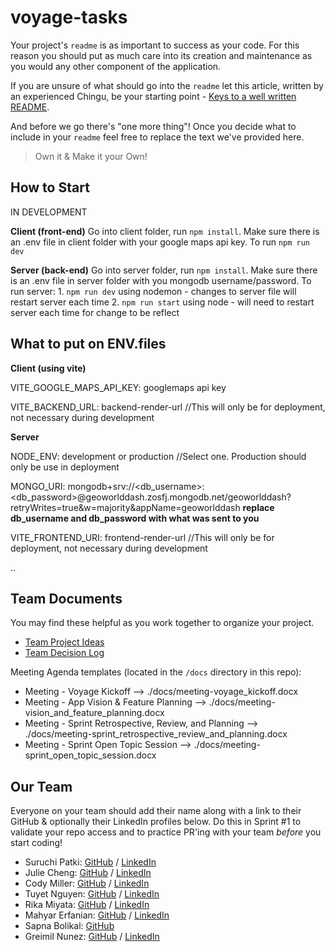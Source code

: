 # voyage-tasks

Your project's `readme` is as important to success as your code. For 
this reason you should put as much care into its creation and maintenance
as you would any other component of the application.

If you are unsure of what should go into the `readme` let this article,
written by an experienced Chingu, be your starting point - 
[Keys to a well written README](https://tinyurl.com/yk3wubft).

And before we go there's "one more thing"! Once you decide what to include
in your `readme` feel free to replace the text we've provided here.

> Own it & Make it your Own!

## How to Start
IN DEVELOPMENT

**Client (front-end)**
Go into client folder, run `npm install`. Make sure there is an .env file in client folder with your google maps api key. To run `npm run dev`

**Server (back-end)**
Go into server folder, run `npm install`. Make sure there is an .env file in server folder with you mongodb username/password. To run server: 1. `npm run dev` using nodemon - changes to server file will restart server each time 2. `npm run start` using node - will need to restart server each time for change to be reflect

## What to put on ENV.files
**Client (using vite)**

VITE_GOOGLE_MAPS_API_KEY: googlemaps api key

VITE_BACKEND_URL: backend-render-url //This will only be for deployment, not necessary during development

**Server**

NODE_ENV: development or production  //Select one. Production should only be use in deployment

MONGO_URI: mongodb+srv://<db_username>:<db_password>@geoworlddash.zosfj.mongodb.net/geoworlddash?retryWrites=true&w=majority&appName=geoworlddash       __replace db_username and db_password with what was sent to you__

VITE_FRONTEND_URI: frontend-render-url //This will only be for deployment, not necessary during development

..

## Team Documents

You may find these helpful as you work together to organize your project.

- [Team Project Ideas](./docs/team_project_ideas.md)
- [Team Decision Log](./docs/team_decision_log.md)

Meeting Agenda templates (located in the `/docs` directory in this repo):

- Meeting - Voyage Kickoff --> ./docs/meeting-voyage_kickoff.docx
- Meeting - App Vision & Feature Planning --> ./docs/meeting-vision_and_feature_planning.docx
- Meeting - Sprint Retrospective, Review, and Planning --> ./docs/meeting-sprint_retrospective_review_and_planning.docx
- Meeting - Sprint Open Topic Session --> ./docs/meeting-sprint_open_topic_session.docx

## Our Team

Everyone on your team should add their name along with a link to their GitHub
& optionally their LinkedIn profiles below. Do this in Sprint #1 to validate
your repo access and to practice PR'ing with your team *before* you start
coding!

- Suruchi Patki: [GitHub](https://github.com/Supatki) / [LinkedIn](https://www.linkedin.com/in/suruchi-patki-b0710b195/)
- Julie Cheng: [GitHub](https://github.com/jucheng925) / [LinkedIn](https://www.linkedin.com/in/juliecheng925/)
- Cody Miller: [GitHub](https://github.com/CJMiller17) / [LinkedIn](https://www.linkedin.com/in/cjmiller17/)
- Tuyet Nguyen: [GitHub](https://github.com/hongtuyet91) / [LinkedIn](https://www.linkedin.com/in/nguyen-tuyet/)
- Rika Miyata: [GitHub](https://github.com/Tayrika) / [LinkedIn](https://www.linkedin.com/in/rika-miyata-4bab99243/)
- Mahyar Erfanian: [GitHub](https://github.com/Mahyar-98) / [LinkedIn](https://www.linkedin.com/in/mahyar-erfanian-67968279/)
- Sapna Bolikal: [GitHub](https://github.com/sapnab821)
- Greimil Nunez: [GitHub](https://github.com/Greimil) / [LinkedIn](https://www.linkedin.com/in/greimil-nu%C3%B1ez/)
